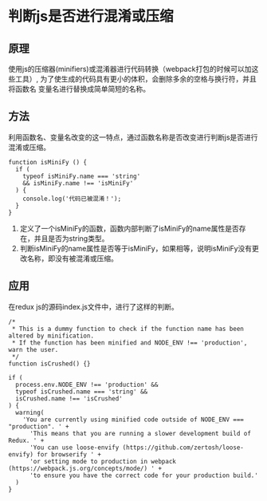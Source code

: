 # 判断js是否进行混淆或压缩

## 原理

使用js的压缩器(minifiers)或混淆器进行代码转换（webpack打包的时候可以加这些工具）, 为了使生成的代码具有更小的体积，会删除多余的空格与换行符，并且将函数名
变量名进行替换成简单简短的名称。

## 方法

利用函数名、变量名改变的这一特点，通过函数名称是否改变进行判断js是否进行混淆或压缩。

```
function isMiniFy () {
  if (
    typeof isMiniFy.name === 'string'
    && isMiniFy.name !== 'isMiniFy'
  ) {
    console.log('代码已被混淆！');
  }
}

```
1. 定义了一个isMiniFy的函数，函数内部判断了isMiniFy的name属性是否存在，并且是否为string类型。
2. 判断isMiniFy的name属性是否等于isMiniFy，如果相等，说明isMiniFy没有更改名称，即没有被混淆或压缩。

## 应用

在redux js的源码index.js文件中，进行了这样的判断。
```
/*
 * This is a dummy function to check if the function name has been altered by minification.
 * If the function has been minified and NODE_ENV !== 'production', warn the user.
 */
function isCrushed() {}

if (
  process.env.NODE_ENV !== 'production' &&
  typeof isCrushed.name === 'string' &&
  isCrushed.name !== 'isCrushed'
) {
  warning(
    'You are currently using minified code outside of NODE_ENV === "production". ' +
      'This means that you are running a slower development build of Redux. ' +
      'You can use loose-envify (https://github.com/zertosh/loose-envify) for browserify ' +
      'or setting mode to production in webpack (https://webpack.js.org/concepts/mode/) ' +
      'to ensure you have the correct code for your production build.'
  )
}
```

